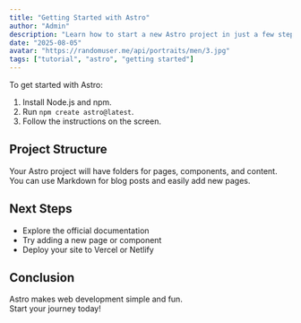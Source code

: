 ```yaml
---
title: "Getting Started with Astro"
author: "Admin"
description: "Learn how to start a new Astro project in just a few steps and begin building your site."
date: "2025-08-05"
avatar: "https://randomuser.me/api/portraits/men/3.jpg"
tags: ["tutorial", "astro", "getting started"]
---
```


To get started with Astro:

1. Install Node.js and npm.
2. Run `npm create astro@latest`.
3. Follow the instructions on the screen.

## Project Structure

Your Astro project will have folders for pages, components, and content.  
You can use Markdown for blog posts and easily add new pages.

## Next Steps

- Explore the official documentation
- Try adding a new page or component
- Deploy your site to Vercel or Netlify

## Conclusion

Astro makes web development simple and fun.  
Start your journey today!